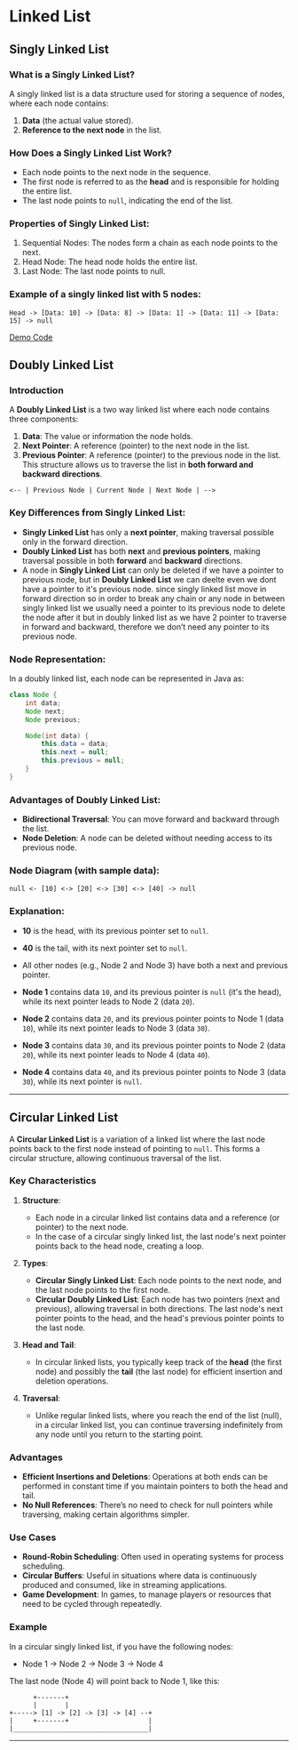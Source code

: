 # Linked List

## Singly Linked List

### What is a Singly Linked List?

A singly linked list is a data structure used for storing a sequence of nodes, where each node contains:

1. **Data** (the actual value stored).
2. **Reference to the next node** in the list.

### How Does a Singly Linked List Work?

- Each node points to the next node in the sequence.
- The first node is referred to as the **head** and is responsible for holding the entire list.
- The last node points to `null`, indicating the end of the list.

### Properties of Singly Linked List:

1. Sequential Nodes: The nodes form a chain as each node points to the next.
2. Head Node: The head node holds the entire list.
3. Last Node: The last node points to null.

### Example of a singly linked list with 5 nodes:

```
Head -> [Data: 10] -> [Data: 8] -> [Data: 1] -> [Data: 11] -> [Data: 15] -> null
```

[Demo Code](singly-linked-list)

## Doubly Linked List

### Introduction

A **Doubly Linked List** is a two way linked list where each node contains three components:

1. **Data**: The value or information the node holds.
2. **Next Pointer**: A reference (pointer) to the next node in the list.
3. **Previous Pointer**: A reference (pointer) to the previous node in the list.
   This structure allows us to traverse the list in **both forward and backward directions**.

```
<-- | Previous Node | Current Node | Next Node | -->
```

### Key Differences from Singly Linked List:

- **Singly Linked List** has only a **next pointer**, making traversal possible only in the forward direction.
- **Doubly Linked List** has both **next** and **previous pointers**, making traversal possible in both **forward** and **backward** directions.
- A node in **Singly Linked List** can only be deleted if we have a pointer to previous node, but in **Doubly Linked List** we can deelte even we dont have a pointer to it's previous node. since singly linked list move in forward direction so in order to break any chain or any node in between singly linked list we usually need a pointer to its previous node to delete the node after it but in doubly linked list as we have 2 pointer to traverse in forward and backward, therefore we don’t need any pointer to its previous node.

### Node Representation:

In a doubly linked list, each node can be represented in Java as:

```java
class Node {
    int data;
    Node next;
    Node previous;

    Node(int data) {
        this.data = data;
        this.next = null;
        this.previous = null;
    }
}
```

### Advantages of Doubly Linked List:

- **Bidirectional Traversal**: You can move forward and backward through the list.
- **Node Deletion**: A node can be deleted without needing access to its previous node.

### Node Diagram (with sample data):

```
null <- [10] <-> [20] <-> [30] <-> [40] -> null
```

### Explanation:

- **10** is the head, with its previous pointer set to `null`.
- **40** is the tail, with its next pointer set to `null`.
- All other nodes (e.g., Node 2 and Node 3) have both a next and previous pointer.

- **Node 1** contains data `10`, and its previous pointer is `null` (it's the head), while its next pointer leads to Node 2 (data `20`).
- **Node 2** contains data `20`, and its previous pointer points to Node 1 (data `10`), while its next pointer leads to Node 3 (data `30`).
- **Node 3** contains data `30`, and its previous pointer points to Node 2 (data `20`), while its next pointer leads to Node 4 (data `40`).
- **Node 4** contains data `40`, and its previous pointer points to Node 3 (data `30`), while its next pointer is `null`.

---

## Circular Linked List

A **Circular Linked List** is a variation of a linked list where the last node points back to the first node instead of pointing to `null`. This forms a circular structure, allowing continuous traversal of the list.

### Key Characteristics

1. **Structure**:

   - Each node in a circular linked list contains data and a reference (or pointer) to the next node.
   - In the case of a circular singly linked list, the last node's next pointer points back to the head node, creating a loop.

2. **Types**:

   - **Circular Singly Linked List**: Each node points to the next node, and the last node points to the first node.
   - **Circular Doubly Linked List**: Each node has two pointers (next and previous), allowing traversal in both directions. The last node's next pointer points to the head, and the head's previous pointer points to the last node.

3. **Head and Tail**:

   - In circular linked lists, you typically keep track of the **head** (the first node) and possibly the **tail** (the last node) for efficient insertion and deletion operations.

4. **Traversal**:
   - Unlike regular linked lists, where you reach the end of the list (null), in a circular linked list, you can continue traversing indefinitely from any node until you return to the starting point.

### Advantages

- **Efficient Insertions and Deletions**: Operations at both ends can be performed in constant time if you maintain pointers to both the head and tail.
- **No Null References**: There’s no need to check for null pointers while traversing, making certain algorithms simpler.

### Use Cases

- **Round-Robin Scheduling**: Often used in operating systems for process scheduling.
- **Circular Buffers**: Useful in situations where data is continuously produced and consumed, like in streaming applications.
- **Game Development**: In games, to manage players or resources that need to be cycled through repeatedly.

### Example

In a circular singly linked list, if you have the following nodes:

- Node 1 → Node 2 → Node 3 → Node 4

The last node (Node 4) will point back to Node 1, like this:

```plaintext
      +-------+
      |       |
+-----> [1] -> [2] -> [3] -> [4] --+
|     +-------+                    |
|__________________________________|
```

---
